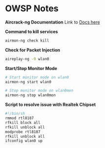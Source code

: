 # OWSP Notes

**Aircrack-ng Documentation**
Link to [Docs here](https://www.aircrack-ng.org/doku.php)

**Command to kill services**
```bash
airmon-ng check kill
```

**Check for Packet Injection**
```bash
aireplay-ng -9 wlan0
```

**Start/Stop Monitor Mode**
```bash
# Start monitor mode on wlan0
airmon-ng start wlan0

# Stop monitor mode on wlan0mon
airmon-ng stop wlan0mon
```

**Script to resolve issue with Realtek Chipset**  
```bash
#!/bin/sh  
rmmod rtl8187  
rfkill block all  
rfkill unblock all  
modprobe rtl8187  
rfkill unblock all  
ifconfig wlan0 up
```